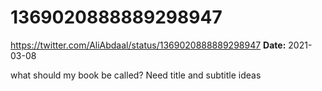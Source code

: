 # 1369020888889298947
https://twitter.com/AliAbdaal/status/1369020888889298947
**Date:** 2021-03-08

what should my book be called? Need title and subtitle ideas
